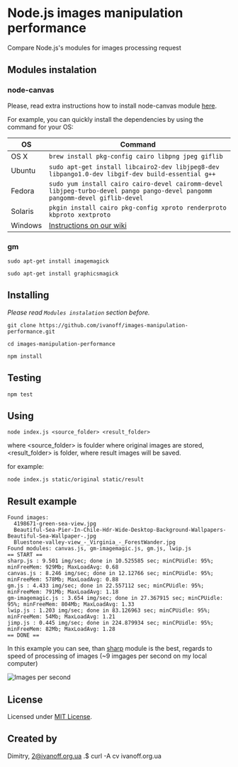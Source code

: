 # Node.js images manipulation performance

Compare Node.js's modules for images processing request 

## Modules instalation

### node-canvas

Please, read extra instructions how to install node-canvas module [here](https://github.com/Automattic/node-canvas).

For example, you can quickly install the dependencies by using the command for your OS:

OS | Command
----- | -----
OS X | `brew install pkg-config cairo libpng jpeg giflib`
Ubuntu | `sudo apt-get install libcairo2-dev libjpeg8-dev libpango1.0-dev libgif-dev build-essential g++`
Fedora | `sudo yum install cairo cairo-devel cairomm-devel libjpeg-turbo-devel pango pango-devel pangomm pangomm-devel giflib-devel`
Solaris | `pkgin install cairo pkg-config xproto renderproto kbproto xextproto`
Windows | [Instructions on our wiki](https://github.com/Automattic/node-canvas/wiki/Installation---Windows)

### gm

`sudo apt-get install imagemagick`

`sudo apt-get install graphicsmagick`


## Installing

*Please read `Modules instalation` section before.*

`git clone https://github.com/ivanoff/images-manipulation-performance.git`

`cd images-manipulation-performance`

`npm install`


## Testing

`npm test`


## Using

`node index.js <source_folder> <result_folder>`

where <source_folder> is foulder where original images are stored, <result_folder> is folder, where result images will be saved.

for example:

`node index.js static/original static/result`

## Result example

```
Found images:
  4198671-green-sea-view.jpg
  Beautiful-Sea-Pier-In-Chile-Hdr-Wide-Desktop-Background-Wallpapers-Beautiful-Sea-Wallpaper-.jpg
  Bluestone-valley-view_-_Virginia_-_ForestWander.jpg
Found modules: canvas.js, gm-imagemagic.js, gm.js, lwip.js
== START ==
sharp.js : 9.501 img/sec; done in 10.525585 sec; minCPUidle: 95%; minFreeMem: 929Mb; MaxLoadAvg: 0.68
canvas.js : 8.246 img/sec; done in 12.12766 sec; minCPUidle: 95%; minFreeMem: 578Mb; MaxLoadAvg: 0.88
gm.js : 4.433 img/sec; done in 22.557112 sec; minCPUidle: 95%; minFreeMem: 791Mb; MaxLoadAvg: 1.18
gm-imagemagic.js : 3.654 img/sec; done in 27.367915 sec; minCPUidle: 95%; minFreeMem: 804Mb; MaxLoadAvg: 1.33
lwip.js : 1.203 img/sec; done in 83.126963 sec; minCPUidle: 95%; minFreeMem: 54Mb; MaxLoadAvg: 1.21
jimp.js : 0.445 img/sec; done in 224.879934 sec; minCPUidle: 95%; minFreeMem: 82Mb; MaxLoadAvg: 1.28
== DONE ==
```

In this example you can see, than [sharp](http://sharp.dimens.io/en/stable/) module is the best, regards to speed of processing of images (~9 imgages per second on my local computer)

![Images per second](https://raw.githubusercontent.com/ivanoff/images-manipulation-performance/master/static/modules_images.png)


## License

Licensed under [MIT License](LICENSE).


## Created by

Dimitry, 2@ivanoff.org.ua .$ curl -A cv ivanoff.org.ua

